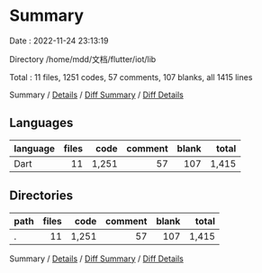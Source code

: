 # Summary

Date : 2022-11-24 23:13:19

Directory /home/mdd/文档/flutter/iot/lib

Total : 11 files,  1251 codes, 57 comments, 107 blanks, all 1415 lines

Summary / [Details](details.md) / [Diff Summary](diff.md) / [Diff Details](diff-details.md)

## Languages
| language | files | code | comment | blank | total |
| :--- | ---: | ---: | ---: | ---: | ---: |
| Dart | 11 | 1,251 | 57 | 107 | 1,415 |

## Directories
| path | files | code | comment | blank | total |
| :--- | ---: | ---: | ---: | ---: | ---: |
| . | 11 | 1,251 | 57 | 107 | 1,415 |

Summary / [Details](details.md) / [Diff Summary](diff.md) / [Diff Details](diff-details.md)